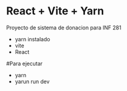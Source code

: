 # React + Vite + Yarn 

Proyecto de sistema de donacion para INF 281
- yarn instalado
- vite
- React

#Para ejecutar
  - yarn
  - yarun run dev

